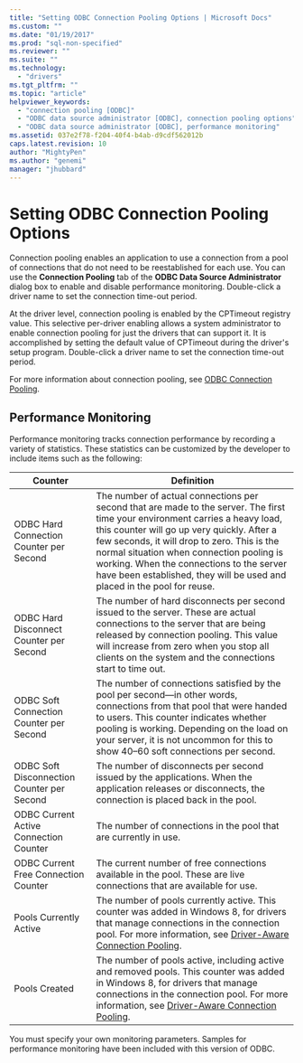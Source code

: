 ```yaml
---
title: "Setting ODBC Connection Pooling Options | Microsoft Docs"
ms.custom: ""
ms.date: "01/19/2017"
ms.prod: "sql-non-specified"
ms.reviewer: ""
ms.suite: ""
ms.technology: 
  - "drivers"
ms.tgt_pltfrm: ""
ms.topic: "article"
helpviewer_keywords: 
  - "connection pooling [ODBC]"
  - "ODBC data source administrator [ODBC], connection pooling options"
  - "ODBC data source administrator [ODBC], performance monitoring"
ms.assetid: 037e2f78-f204-40f4-b4ab-d9cdf562012b
caps.latest.revision: 10
author: "MightyPen"
ms.author: "genemi"
manager: "jhubbard"
---
```

# Setting ODBC Connection Pooling Options
Connection pooling enables an application to use a connection from a pool of connections that do not need to be reestablished for each use. You can use the **Connection Pooling** tab of the **ODBC Data Source Administrator** dialog box to enable and disable performance monitoring. Double-click a driver name to set the connection time-out period.  
  
 At the driver level, connection pooling is enabled by the CPTimeout registry value. This selective per-driver enabling allows a system administrator to enable connection pooling for just the drivers that can support it. It is accomplished by setting the default value of CPTimeout during the driver's setup program. Double-click a driver name to set the connection time-out period.  
  
 For more information about connection pooling, see [ODBC Connection Pooling](../../odbc/reference/develop-app/driver-manager-connection-pooling.md).  
  
## Performance Monitoring  
 Performance monitoring tracks connection performance by recording a variety of statistics. These statistics can be customized by the developer to include items such as the following:  
  
|Counter|Definition|  
|-------------|----------------|  
|ODBC Hard Connection Counter per Second|The number of actual connections per second that are made to the server. The first time your environment carries a heavy load, this counter will go up very quickly. After a few seconds, it will drop to zero. This is the normal situation when connection pooling is working. When the connections to the server have been established, they will be used and placed in the pool for reuse.|  
|ODBC Hard Disconnect Counter per Second|The number of hard disconnects per second issued to the server. These are actual connections to the server that are being released by connection pooling. This value will increase from zero when you stop all clients on the system and the connections start to time out.|  
|ODBC Soft Connection Counter per Second|The number of connections satisfied by the pool per second—in other words, connections from that pool that were handed to users. This counter indicates whether pooling is working. Depending on the load on your server, it is not uncommon for this to show 40–60 soft connections per second.|  
|ODBC Soft Disconnection Counter per Second|The number of disconnects per second issued by the applications. When the application releases or disconnects, the connection is placed back in the pool.|  
|ODBC Current Active Connection Counter|The number of connections in the pool that are currently in use.|  
|ODBC Current Free Connection Counter|The current number of free connections available in the pool. These are live connections that are available for use.|  
|Pools Currently Active|The number of pools currently active. This counter was added in Windows 8, for drivers that manage connections in the connection pool. For more information, see [Driver-Aware Connection Pooling](../../odbc/reference/develop-app/driver-aware-connection-pooling.md).|  
|Pools Created|The number of pools active, including active and removed pools. This counter was added in Windows 8, for drivers that manage connections in the connection pool. For more information, see [Driver-Aware Connection Pooling](../../odbc/reference/develop-app/driver-aware-connection-pooling.md).|  
  
 You must specify your own monitoring parameters. Samples for performance monitoring have been included with this version of ODBC.